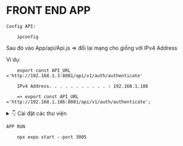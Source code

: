 # FRONT END APP

`Config API:`

        ipconfig


Sau đó vào App/api/Api.js => đổi lại mạng cho giống với IPv4 Address

Ví dụ:

        export const API_URL ='http://192.168.1.3:8081/api/v1/auth/authenticate'

        IPv4 Address. . . . . . . . . . . : 192.168.1.186

        => export const API_URL ='http://192.168.1.186:8081/api/v1/auth/authenticate';

<details>
  <summary>👇 Cài đặt các thư viện </summary> <br>
`THƯ VIỆN LIÊN QUAN ĐẾN NAVIGATION`  
        
        npm install @react-navigation/bottom-tabs @react-navigation/stack
        npm install react-native-elements react-native-popup-menu
        npm install react-native-gesture-handler@2.14.0 expo@~50.0.14 react-native@0.73.6
        
  
`THƯ VIỆN LIÊN QUAN ĐẾN LINEAR-GRADIENT`
        
        npm install react-native-linear-gradient


`THƯ VIỆN LIÊN QUAN ĐẾN CAMERA VÀ QR`

        npm install react-native-camera react-native-qrcode-scanner react-native-camera expo-barcode-scanner expo-camera
        npm install @react-native-camera/core @react-native-camera/react-native-camera
        npm install react-native-keyboard-aware-scrollview --save

`THƯ VIỆN LIÊN QUAN ĐẾN XÁC THỰC`

        npm install expo-firebase-core


</details>

`APP RUN`

        npx expo start --port 3005

